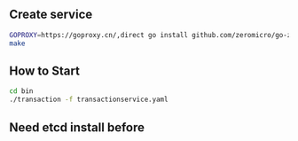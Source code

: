 
## Create service
```bash
GOPROXY=https://goproxy.cn/,direct go install github.com/zeromicro/go-zero/tools/goctl@latest
make
```

## How to Start 
```bash
cd bin
./transaction -f transactionservice.yaml
```

## Need etcd install before

